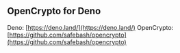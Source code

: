 ## OpenCrypto for Deno

Deno: [https://deno.land/](https://deno.land/)
OpenCrypto: [https://github.com/safebash/opencrypto](https://github.com/safebash/opencrypto)
